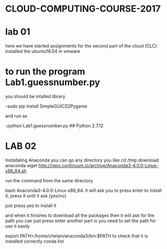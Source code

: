 # CLOUD-COMPUTING-COURSE-2017

# lab 01
here we have started assignments for the second part 
of the cloud (CLC)
installed the ubuntu16.04 in vmware
# to run the program Lab1.guessnumber.py
you should be intalled library.

-sudo pip install SimpleGUICS2Pygame

and run as 

-python Lab1.guessnumber.py ## Python 2.7.12


# LAB 02
Installaling Anaconda
you can go any directory you like
cd /tmp 
download anaconda 
wget http://repo.continuum.io/archive/Anaconda3-4.0.0-Linux-x86_64.sh

run the command from the same directory

bash Anaconda3-4.0.0-Linux-x86_64.
it will ask you to press enter to install it, press it until it ask [yes/no]

just press yes to install it

and when it finishes to download all the packages then it will ask for the path
 you can just press enter
 another part is you need to set the path for use it easily 
 
 export PATH=/home/chetan/anaconda3/bin:$PATH
 to check that it is installed correctly
 conda  list

